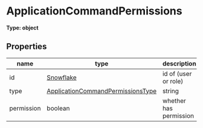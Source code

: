 # ApplicationCommandPermissions  

**Type: object**  
  
## Properties  
name|type|description  
---|---|---  
id|[Snowflake](https://discord.js.org/#/docs/main/v12/typedef/Snowflake)|id of (user or role)  
type|[ApplicationCommandPermissionsType](https://github.com/Mametaro-discord/discord-slash-commands-v12/blob/master/docs/types/ApplicationCommandPermissionsType.md)|string  
permission|boolean|whether has permission  